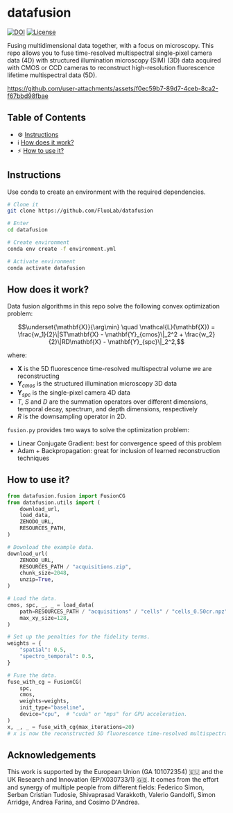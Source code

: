 # datafusion

[![DOI](https://zenodo.org/badge/DOI/10.5281/zenodo.15496000.svg)](https://doi.org/10.5281/zenodo.15496000)
[![License](https://img.shields.io/badge/License-BSD_3--Clause-blue.svg)](https://opensource.org/licenses/BSD-3-Clause)

Fusing multidimensional data together, with a focus on microscopy.
This repo allows you to fuse time-resolved multispectral single-pixel camera data (4D) with
structured illumination microscopy (SIM) (3D) data acquired with CMOS or CCD cameras to reconstruct
high-resolution fluorescence lifetime multispectral data (5D).

https://github.com/user-attachments/assets/f0ec59b7-89d7-4ceb-8ca2-f67bbd98fbae

## Table of Contents

- ⚙️ [Instructions](#instructions)
- ℹ️ [How does it work?](#how-does-it-work)
- ⚡️ [How to use it?](#how-to-use-it)

## Instructions
Use conda to create an environment with the required dependencies.

```bash
# Clone it
git clone https://github.com/FluoLab/datafusion

# Enter
cd datafusion

# Create environment
conda env create -f environment.yml

# Activate environment
conda activate datafusion
```

## How does it work?

Data fusion algorithms in this repo solve the following convex optimization problem:  
```math
\underset{\mathbf{X}}{\arg\min} \quad \mathcal{L}(\mathbf{X}) =
\frac{w_1}{2}\|ST\mathbf{X} - \mathbf{Y}_{cmos}\|_2^2 +
\frac{w_2}{2}\|RD\mathbf{X} - \mathbf{Y}_{spc}\|_2^2,
```
where:

* $\mathbf{X}$ is the 5D fluorescence time-resolved multispectral volume we are reconstructing
* $\mathbf{Y}_{cmos}$ is the structured illumination microscopy 3D data
* $\mathbf{Y}_{spc}$ is the single-pixel camera 4D data
* $T$, $S$ and $D$ are the summation operators over different dimensions,
  temporal decay, spectrum, and depth dimensions, respectively
* $R$ is the downsampling operator in 2D.

`fusion.py` provides two ways to solve the optimization problem:

* Linear Conjugate Gradient: best for convergence speed of this problem
* Adam + Backpropagation: great for inclusion of learned reconstruction techniques

## How to use it?

```python
from datafusion.fusion import FusionCG
from datafusion.utils import (
    download_url,
    load_data,
    ZENODO_URL,
    RESOURCES_PATH,
)

# Download the example data.
download_url(
    ZENODO_URL,
    RESOURCES_PATH / "acquisitions.zip",
    chunk_size=2048,
    unzip=True,
)

# Load the data.
cmos, spc, _, _ = load_data(
    path=RESOURCES_PATH / "acquisitions" / "cells" / "cells_0.50cr.npz",
    max_xy_size=128,
)

# Set up the penalties for the fidelity terms.
weights = {
    "spatial": 0.5,
    "spectro_temporal": 0.5,
}

# Fuse the data.
fuse_with_cg = FusionCG(
    spc,
    cmos,
    weights=weights,
    init_type="baseline",
    device="cpu",  # "cuda" or "mps" for GPU acceleration.
)
x, _, _ = fuse_with_cg(max_iterations=20)
# x is now the reconstructed 5D fluorescence time-resolved multispectral volume.

```

## Acknowledgements

This work is supported by the European Union (GA 101072354) 🇪🇺
and the UK Research and Innovation (EP/X030733/1) 🇬🇧. It comes from
the effort and synergy of multiple people from different fields:
Federico Simon, Serban Cristian Tudosie, Shivaprasad Varakkoth, 
Valerio Gandolfi, Simon Arridge,
Andrea Farina, and Cosimo D'Andrea.